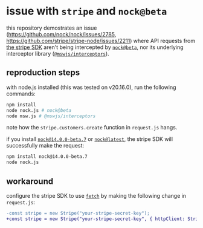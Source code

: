 # issue with `stripe` and `nock@beta`

this repository demostrates an issue (https://github.com/nock/nock/issues/2785, https://github.com/stripe/stripe-node/issues/2211) where API requests from [the stripe SDK](https://github.com/stripe/stripe-node) aren't being intercepted by [`nock@beta`](https://github.com/nock/nock/tree/beta), nor its underlying interceptor library ([`@mswjs/interceptors`](https://github.com/mswjs/interceptors)).

## reproduction steps

with node.js installed (this was tested on v20.16.0), run the following commands:

```sh
npm install
node nock.js # nock@beta
node msw.js # @mswjs/interceptors
```

note how the `stripe.customers.create` function in `request.js` hangs.

if you install [`nock@14.0.0-beta.7`](https://github.com/nock/nock/tree/v14.0.0-beta.7) or [`nock@latest`](https://github.com/nock/nock/tree/v13.5.5), the stripe SDK will successfully make the request:

```sh
npm install nock@14.0.0-beta.7
node nock.js
```

## workaround

configure the stripe SDK to use [`fetch`](https://developer.mozilla.org/en-US/docs/Web/API/Fetch_API) by making the following change in `request.js`:

```diff
-const stripe = new Stripe("your-stripe-secret-key");
+const stripe = new Stripe("your-stripe-secret-key", { httpClient: Stripe.createFetchHttpClient() });
```
